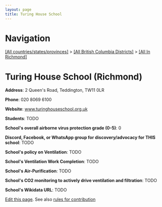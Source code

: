 ```yaml
---
layout: page
title: Turing House School
---
```

# Navigation

[[All countries/states/provinces]](../../..) > [[All British Columbia Districts]](../..) > [[All In Richmond]](..)

# Turing House School (Richmond)

**Address**: 2 Queen's Road, Teddington, TW11 0LR

**Phone**: 020 8069 6100

**Website**: www.turinghouseschool.org.uk

**Students**: TODO

**School's overall airborne virus protection grade (0-5)**: 0

**Discord, Facebook, or WhatsApp group for discovery/advocacy for THIS school**: TODO

**School's policy on Ventilation**: TODO

**School's Ventilation Work Completion**: TODO

**School's Air-Purification**: TODO

**School's CO2 monitoring to actively drive ventilation and filtration**: TODO

**School's Wikidata URL**: TODO


[Edit this page](https://github.com/ventilate-schools/BC/edit/main/./Richmond/Turing_House_School.md). See also [rules for contribution](../../../contribution-rules/)